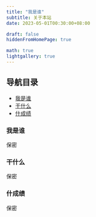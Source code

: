 ```yaml
---
title: "我是谁"
subtitle: 关于本站
date: 2023-05-01T00:30:00+08:00

draft: false
hiddenFromHomePage: true

math: true
lightgallery: true
---
```


## 导航目录	
  * [我是谁](#1-1)
  * [干什么](#1-2)
  * [什成绩](#1-3)

### 我是谁 <a id="1-1"></a>

保密

### 干什么 <a id="1-2"></a>

保密

### 什成绩<a id="1-3"></a>

保密